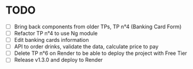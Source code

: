 # TODO

- [ ] Bring back components from older TPs, TP n°4 (Banking Card Form)
- [ ] Refactor TP n°4 to use Ng module
- [ ] Edit banking cards information
- [ ] API to order drinks, validate the data, calculate price to pay
- [ ] Delete TP n°6 on Render to be able to deploy the project with Free Tier
- [ ] Release v1.3.0 and deploy to Render
